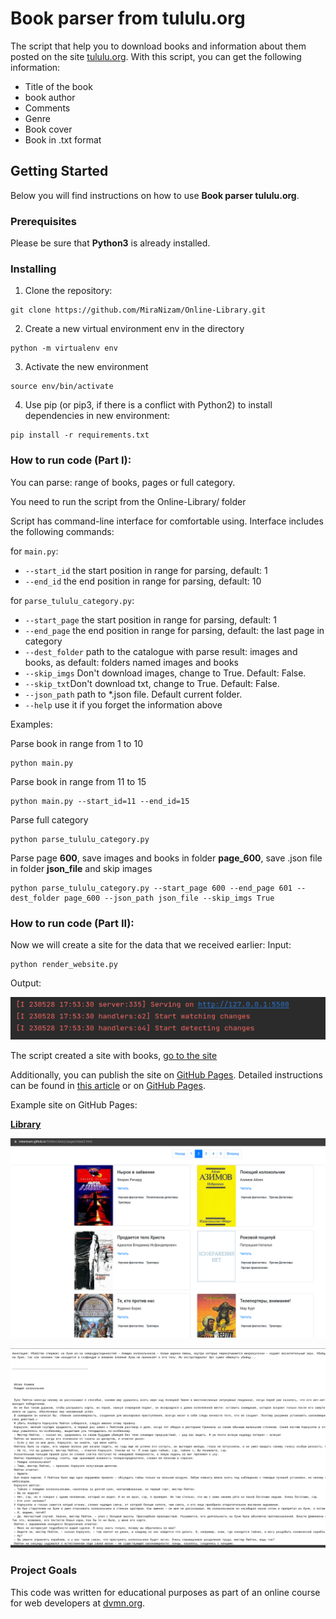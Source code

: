 # Book parser from tululu.org

The script that help you to download books and information about them posted on the site [tululu.org](tululu.org).
With this script, you can get the following information:

* Title of the book
* book author
* Comments
* Genre
* Book cover
* Book in .txt format

## Getting Started

Below you will find instructions on how to use **Book parser tululu.org**.  

### Prerequisites

Please be sure that **Python3** is already installed. 

### Installing
1. Clone the repository:
```
git clone https://github.com/MiraNizam/Online-Library.git
```
2. Create a new virtual environment env in the directory
```
python -m virtualenv env
```
3. Activate the new environment
```
source env/bin/activate
``` 
4. Use pip (or pip3, if there is a conflict with Python2) to install dependencies in new environment:
```
pip install -r requirements.txt
```

### How to run code (Part I):
You can parse: range of books, pages or full category.

You need to run the script from the Online-Library/ folder

Script has command-line interface for comfortable using. 
Interface includes the following commands: 

for ```main.py```: 

* ```--start_id``` the start position in range for parsing, default: 1
* ```--end_id``` the end position in range for parsing, default: 10

for ```parse_tululu_category.py```:

* ```--start_page```  the start position in range for parsing, default: 1 
* ```--end_page``` the end position in range for parsing, default: the last page in category
* ```--dest_folder``` path to the catalogue with parse result: images and books,  as default: folders named images and books
* ```--skip_imgs``` Don't download images, change to True. Default: False. 
* ```--skip_txt```Don't download txt, change to True. Default: False. 
* ```--json_path``` path to *.json file. Default current folder. 
* ```--help``` use it if you forget the information above

Examples: 

Parse book in range from 1 to 10
```
python main.py
```
Parse book in range from 11 to 15
```
python main.py --start_id=11 --end_id=15
```
Parse full category
```
python parse_tululu_category.py
```
Parse page **600**, save images and books in folder **page_600**, save .json file in folder **json_file** and skip images
```
python parse_tululu_category.py --start_page 600 --end_page 601 --dest_folder page_600 --json_path json_file --skip_imgs True
```
### How to run code (Part II):
Now we will create a site for the data that we received earlier:
Input:
```
python render_website.py
```
Output:

![](README_files/example1.png)

The script created a site with books, [go to the site](http://127.0.0.1:5500/pages/index1.html)

Additionally, you can publish the site on [GitHub Pages](https://pages.github.com/). 
Detailed instructions can be found in [this article](https://medium.com/nuances-of-programming/%D0%BA%D0%B0%D0%BA-%D1%81%D0%BE%D0%B7%D0%B4%D0%B0%D1%82%D1%8C-%D0%B1%D0%B5%D1%81%D0%BF%D0%BB%D0%B0%D1%82%D0%BD%D1%8B%D0%B9-%D1%81%D0%B0%D0%B9%D1%82-%D0%BD%D0%B0-github-pages-e0f3c258ee22) or on [GitHub Pages](https://pages.github.com/).

Example site on GitHub Pages:

**[Library](https://miranizam.github.io/Online-Library/pages/index1.html)**

![Index_2](README_files/example2.png)

![Book](README_files/example3.png)

### Project Goals
This code was written for educational purposes as part of an online course for web developers at [dvmn.org](https://dvmn.org/).




